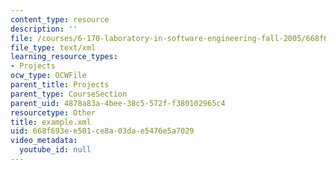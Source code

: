 ```yaml
---
content_type: resource
description: ''
file: /courses/6-170-laboratory-in-software-engineering-fall-2005/668f693ee501ce8a03dae5476e5a7029_example.xml
file_type: text/xml
learning_resource_types:
- Projects
ocw_type: OCWFile
parent_title: Projects
parent_type: CourseSection
parent_uid: 4878a83a-4bee-38c5-572f-f380102965c4
resourcetype: Other
title: example.xml
uid: 668f693e-e501-ce8a-03da-e5476e5a7029
video_metadata:
  youtube_id: null
---
```

